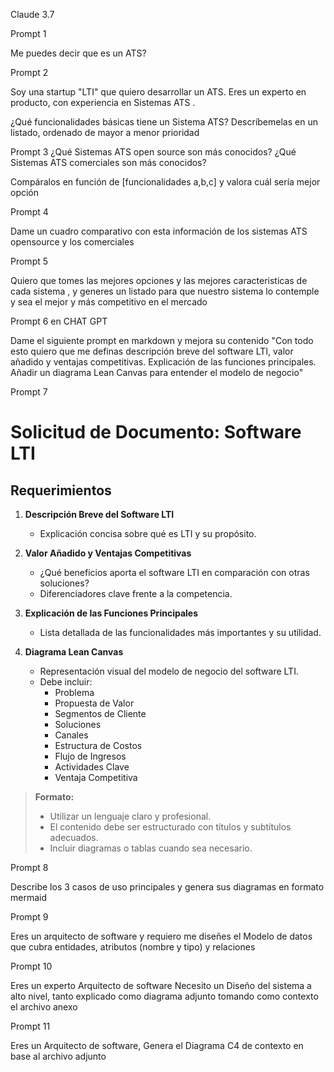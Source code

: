 Claude 3.7

Prompt 1

Me puedes decir que es un ATS?

Prompt 2

Soy una startup "LTI" que quiero desarrollar un ATS.
Eres un experto en producto, con experiencia en Sistemas ATS .

¿Qué funcionalidades básicas tiene un Sistema ATS?
Descríbemelas en un listado, ordenado de mayor a menor prioridad

Prompt 3
¿Qué Sistemas ATS open source son más conocidos?
¿Qué Sistemas ATS comerciales son más conocidos?

Compáralos en función de [funcionalidades a,b,c] y valora cuál sería mejor opción

Prompt 4

Dame un cuadro comparativo con esta información de los sistemas ATS opensource y los comerciales

Prompt 5

Quiero que tomes las mejores opciones y las mejores caracteristicas de cada sistema , y generes un listado para que nuestro sistema lo contemple y sea el mejor y más competitivo en el mercado

Prompt 6 en CHAT GPT

Dame el siguiente prompt en markdown y mejora su contenido "Con todo esto quiero que me definas descripción breve del software LTI, valor añadido y ventajas competitivas. Explicación de las funciones principales. Añadir un diagrama Lean Canvas para entender el modelo de negocio"

Prompt 7

# Solicitud de Documento: Software LTI

## Requerimientos

1. **Descripción Breve del Software LTI**

   - Explicación concisa sobre qué es LTI y su propósito.

2. **Valor Añadido y Ventajas Competitivas**

   - ¿Qué beneficios aporta el software LTI en comparación con otras soluciones?
   - Diferenciadores clave frente a la competencia.

3. **Explicación de las Funciones Principales**

   - Lista detallada de las funcionalidades más importantes y su utilidad.

4. **Diagrama Lean Canvas**
   - Representación visual del modelo de negocio del software LTI.
   - Debe incluir:
     - Problema
     - Propuesta de Valor
     - Segmentos de Cliente
     - Soluciones
     - Canales
     - Estructura de Costos
     - Flujo de Ingresos
     - Actividades Clave
     - Ventaja Competitiva

> **Formato:**
>
> - Utilizar un lenguaje claro y profesional.
> - El contenido debe ser estructurado con títulos y subtítulos adecuados.
> - Incluir diagramas o tablas cuando sea necesario.

Prompt 8

Describe los 3 casos de uso principales y genera sus diagramas en formato mermaid

Prompt 9

Eres un arquitecto de software y requiero me diseñes el Modelo de datos que cubra entidades, atributos (nombre y tipo) y relaciones

Prompt 10

Eres un experto Arquitecto de software Necesito un Diseño del sistema a alto nivel, tanto explicado como diagrama adjunto tomando como contexto el archivo anexo

Prompt 11

Eres un Arquitecto de software, Genera el Diagrama C4 de contexto en base al archivo adjunto
